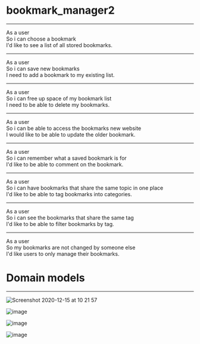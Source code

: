 # bookmark_manager2

-------------------------

As a user\
So i can choose a bookmark\
I'd like to see a list of all stored bookmarks.

-------------------------

As a user\
So i can save new bookmarks\
I need to add a bookmark to my existing list.

-------------------------

As a user\
So i can free up space of my bookmark list\
I need to be able to delete my bookmarks. 

-------------------------

As a user\
So i can be able to access the bookmarks new website\
I would like to be able to update the older bookmark. 

-------------------------

As a user\
So i can remember what a saved bookmark is for\
I'd like to be able to comment on the bookmark. 

-------------------------

As a user\
So i can have bookmarks that share the same topic in one place\
I'd like to be able to tag bookmarks into categories. 

-------------------------

As a user\
So i can see the bookmarks that share the same tag\
I'd like to be able to filter bookmarks by tag. 

-------------------------


As a user\
So my bookmarks are not changed by someone else\
I'd like users to only manage their bookmarks. 

# Domain models
-------------------------

![Screenshot 2020-12-15 at 10 21 57](https://user-images.githubusercontent.com/37899538/102204059-46a8a600-3ec1-11eb-8f2c-a54e100e2958.png)

![image](https://user-images.githubusercontent.com/37899538/102105215-0c8ac600-3e27-11eb-9ee3-179f989f8d6d.png)

![image](https://user-images.githubusercontent.com/37899538/102105318-29bf9480-3e27-11eb-9570-eaea678a6f4b.png)

![image](https://user-images.githubusercontent.com/37899538/102105366-3a700a80-3e27-11eb-9d0c-58e82d7c8645.png)

